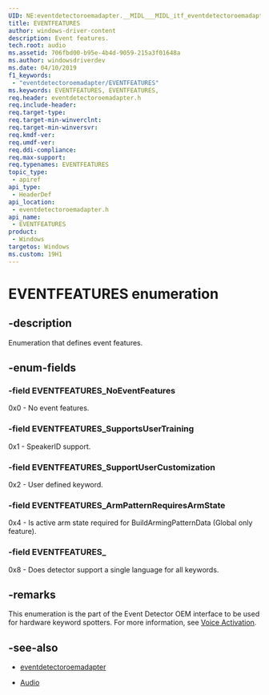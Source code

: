 ```yaml
---
UID: NE:eventdetectoroemadapter.__MIDL___MIDL_itf_eventdetectoroemadapter_0000_0000_0002
title: EVENTFEATURES
author: windows-driver-content
description: Event features.
tech.root: audio
ms.assetid: 706fbd00-b95e-4b4d-9059-215a3f01648a
ms.author: windowsdriverdev
ms.date: 04/10/2019
f1_keywords:
 - "eventdetectoroemadapter/EVENTFEATURES"
ms.keywords: EVENTFEATURES, EVENTFEATURES, 
req.header: eventdetectoroemadapter.h
req.include-header:
req.target-type:
req.target-min-winverclnt:
req.target-min-winversvr:
req.kmdf-ver:
req.umdf-ver:
req.ddi-compliance:
req.max-support:
req.typenames: EVENTFEATURES
topic_type: 
 - apiref
api_type: 
 - HeaderDef
api_location: 
 - eventdetectoroemadapter.h
api_name: 
 - EVENTFEATURES
product: 
 - Windows
targetos: Windows
ms.custom: 19H1 
---
```


# EVENTFEATURES enumeration

## -description

Enumeration that defines event features.

## -enum-fields

### -field EVENTFEATURES_NoEventFeatures
0x0 - No event features.

### -field EVENTFEATURES_SupportsUserTraining 
0x1 - SpeakerID support.

### -field EVENTFEATURES_SupportUserCustomization 
0x2 - User defined keyword.

### -field EVENTFEATURES_ArmPatternRequiresArmState 
0x4 - Is active arm state required for BuildArmingPatternData (Global only feature).

### -field EVENTFEATURES_
0x8 - Does detector support a single language for all keywords.

## -remarks

This enumeration is the part of the Event Detector OEM interface to be used for hardware keyword spotters. For more information, see [Voice Activation](https://docs.microsoft.com/windows-hardware/drivers/audio/voice-activation).

## -see-also

- [eventdetectoroemadapter](../eventdetectoroemadapter/index.md)

- [Audio](../_audio/index.md)
